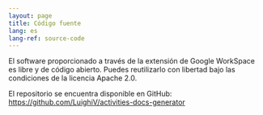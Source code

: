 ```yaml
---
layout: page
title: Código fuente
lang: es
lang-ref: source-code
---
```


El software proporcionado a través de la extensión de Google WorkSpace es 
libre y de código abierto. Puedes reutilizarlo con libertad bajo las condiciones 
de la licencia Apache 2.0.

El repositorio se encuentra disponible en GitHub:
<https://github.com/LuighiV/activities-docs-generator>
